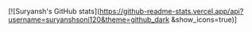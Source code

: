 [![Suryansh's GitHub stats](https://github-readme-stats.vercel.app/api?username=suryanshsoni120&theme=github_dark &show_icons=true)]
